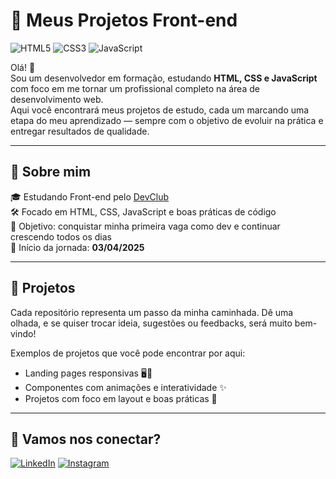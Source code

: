# 🚀 Meus Projetos Front-end

![HTML5](https://img.shields.io/badge/HTML5-E34F26?style=for-the-badge&logo=html5&logoColor=white)
![CSS3](https://img.shields.io/badge/CSS3-1572B6?style=for-the-badge&logo=css3&logoColor=white)
![JavaScript](https://img.shields.io/badge/JavaScript-F7DF1E?style=for-the-badge&logo=javascript&logoColor=black)

Olá! 👋  
Sou um desenvolvedor em formação, estudando **HTML, CSS e JavaScript** com foco em me tornar um profissional completo na área de desenvolvimento web.  
Aqui você encontrará meus projetos de estudo, cada um marcando uma etapa do meu aprendizado — sempre com o objetivo de evoluir na prática e entregar resultados de qualidade.

---

## 🌱 Sobre mim

🎓 Estudando Front-end pelo [DevClub](https://devclub.com.br)  
🛠️ Focado em HTML, CSS, JavaScript e boas práticas de código  
🎯 Objetivo: conquistar minha primeira vaga como dev e continuar crescendo todos os dias  
📆 Início da jornada: **03/04/2025**

---

## 📁 Projetos

Cada repositório representa um passo da minha caminhada. Dê uma olhada, e se quiser trocar ideia, sugestões ou feedbacks, será muito bem-vindo!

Exemplos de projetos que você pode encontrar por aqui:

- Landing pages responsivas 🖥️📱  
- Componentes com animações e interatividade ✨  
- Projetos com foco em layout e boas práticas 📐  

---

## 🤝 Vamos nos conectar?

[![LinkedIn](https://img.shields.io/badge/-LinkedIn-0A66C2?style=for-the-badge&logo=linkedin&logoColor=white)]([https://www.linkedin.com/](https://www.linkedin.com/in/alexandre-bezerra-85b4b0172/))  
[![Instagram](https://img.shields.io/badge/-Instagram-E4405F?style=for-the-badge&logo=instagram&logoColor=white)]([https://www.instagram.com/](https://www.instagram.com/xanndb/?hl=pt-br))  

<!-- Atualize os links acima com os seus! -->

